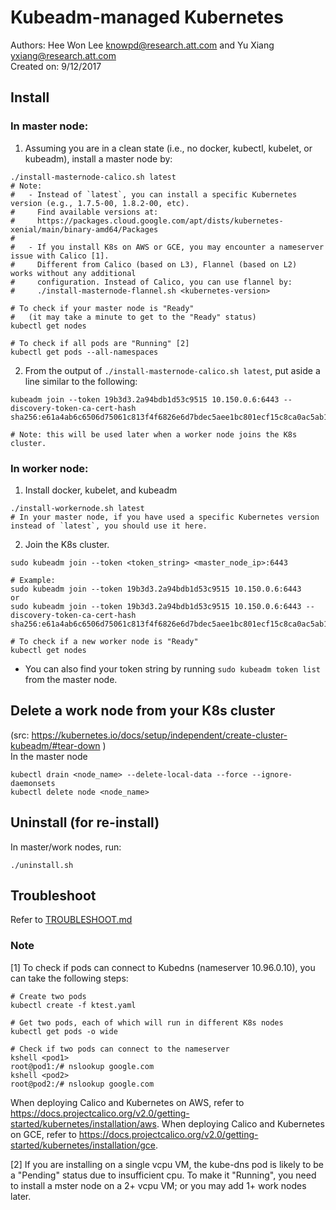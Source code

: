 # Kubeadm-managed Kubernetes
Authors: Hee Won Lee <knowpd@research.att.com> and Yu Xiang <yxiang@research.att.com>  
Created on: 9/12/2017

## Install
### In master node:
1. Assuming you are in a clean state (i.e., no docker, kubectl, kubelet, or kubeadm), install a master node by:  
```
./install-masternode-calico.sh latest
# Note:
#   - Instead of `latest`, you can install a specific Kubernetes version (e.g., 1.7.5-00, 1.8.2-00, etc).
#     Find available versions at:
#     https://packages.cloud.google.com/apt/dists/kubernetes-xenial/main/binary-amd64/Packages
#
#   - If you install K8s on AWS or GCE, you may encounter a nameserver issue with Calico [1].
#     Different from Calico (based on L3), Flannel (based on L2)  works without any additional 
#     configuration. Instead of Calico, you can use flannel by:
#     ./install-masternode-flannel.sh <kubernetes-version>

# To check if your master node is "Ready"
#   (it may take a minute to get to the "Ready" status)
kubectl get nodes

# To check if all pods are "Running" [2]
kubectl get pods --all-namespaces
```

2. From the output of `./install-masternode-calico.sh latest`, put aside a line similar to the following:
```
kubeadm join --token 19b3d3.2a94bdb1d53c9515 10.150.0.6:6443 --discovery-token-ca-cert-hash sha256:e61a4ab6c6506d75061c813f4f6826e6d7bdec5aee1bc801ecf15c8ca0ac5ab1

# Note: this will be used later when a worker node joins the K8s cluster.
```

### In worker node:
1. Install docker, kubelet, and kubeadm
```
./install-workernode.sh latest
# In your master node, if you have used a specific Kubernetes version instead of `latest`, you should use it here.
```

2. Join the K8s cluster.
```
sudo kubeadm join --token <token_string> <master_node_ip>:6443

# Example:
sudo kubeadm join --token 19b3d3.2a94bdb1d53c9515 10.150.0.6:6443
or
sudo kubeadm join --token 19b3d3.2a94bdb1d53c9515 10.150.0.6:6443 --discovery-token-ca-cert-hash sha256:e61a4ab6c6506d75061c813f4f6826e6d7bdec5aee1bc801ecf15c8ca0ac5ab1

# To check if a new worker node is "Ready"
kubectl get nodes
```
- You can also find your token string by running `sudo kubeadm token list` from the master node.

## Delete a work node from your K8s cluster 
(src: https://kubernetes.io/docs/setup/independent/create-cluster-kubeadm/#tear-down )  
In the master node
```
kubectl drain <node_name> --delete-local-data --force --ignore-daemonsets
kubectl delete node <node_name>
```

## Uninstall (for re-install)
In master/work nodes, run:
```
./uninstall.sh
```

## Troubleshoot   

Refer to [TROUBLESHOOT.md](./TROUBLESHOOT.md)

### Note
[1] To check if pods can connect to Kubedns (nameserver 10.96.0.10), you can take the following steps:
```
# Create two pods
kubectl create -f ktest.yaml

# Get two pods, each of which will run in different K8s nodes
kubectl get pods -o wide

# Check if two pods can connect to the nameserver 
kshell <pod1>
root@pod1:/# nslookup google.com
kshell <pod2>
root@pod2:/# nslookup google.com
```
When deploying Calico and Kubernetes on AWS, refer to <https://docs.projectcalico.org/v2.0/getting-started/kubernetes/installation/aws>. When deploying Calico and Kubernetes on GCE, refer to <https://docs.projectcalico.org/v2.0/getting-started/kubernetes/installation/gce>.

[2] If you are installing on a single vcpu VM, the kube-dns pod is likely to be a "Pending" status due to insufficient cpu. To make it "Running", you need to install a mster node on a 2+ vcpu VM; or you may add 1+ work nodes later.

